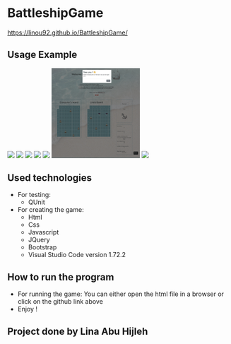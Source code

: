 # BattleshipGame

https://linou92.github.io/BattleshipGame/

## Usage Example

<img src="Screenshots/1.png" width="200"> <img src="Screenshots/2.png" width="200"> <img src="Screenshots/3.png" width="200">
<img src="Screenshots/4.png" width="200">
<img src="Screenshots/5.png" width="200">
<img src="Screenshots/6.png" width="200">
<img src="Screenshots/7.png" width="200">

## Used technologies

- For testing: 
   - QUnit
- For creating the game: 
   - Html
   - Css
   - Javascript
   - JQuery
   - Bootstrap
   - Visual Studio Code version 1.72.2

## How to run the program

- For running the game:
   You can either open the html file in a browser or click on the github link above
- Enjoy !

## Project done by Lina Abu Hijleh
 
